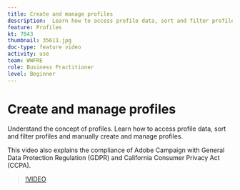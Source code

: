 ```yaml
---
title: Create and manage profiles
description:  Learn how to access profile data, sort and filter profiles and manually create and manage profiles. Understand  compliance  with General Data Protection Regulation (GDPR) and California Consumer Privacy Act (CCPA).
feature: Profiles
kt: 7843
thumbnail: 35611.jpg
doc-type: feature video
activity: use
team: WWFRE
role: Business Practitioner
level: Beginner
---
```

# Create and manage profiles

Understand the concept of profiles. Learn how to access profile data, sort and filter profiles and manually create and manage profiles.

This video also explains the compliance of Adobe Campaign with General Data Protection Regulation (GDPR) and California Consumer Privacy Act (CCPA).

>[!VIDEO](https://video.tv.adobe.com/v/35611?quality=12)
